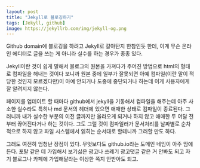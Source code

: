```yaml
---
layout: post
title: "Jekyll로 블로깅하기"
tags: [Jekyll, github]
image: https://jekyllrb.com/img/jekyll-og.png
---
```


Github domain에 블로깅을 하려고 Jekyll로 갈아탄지 한참인듯 한데, 이게 무슨 온라인 에디터로 글을 쓰는 게 아니라 실수를 하는 경우가 종종 있다.

Jekyll이란 것이 쉽게 말해서 블로그의 원본을 가져다가 주어진 방법으로 html의 형태로 컴파일을 해내는 것이다 보니까 원본 중에 일부가 잘못되면 아예 컴파일(이란 말이 적당한 것인지 모르겠다만)이 아예 안되거나 도중에 중단되거나 하는데 이게 사용자에게 잘 알려지지 않는다. 

페이지를 업데이트 할 때마다 github에서 jekyll을 기동해서 컴파일을 해주는데 아주 사소한 실수라도 특히나 md 문서의 헤더에 있으면 애매한 상태로 컴파일이 종료된다. 그러니까 내가 실수한 부분의 이전 글까지만 올라오게 되거나 하지 않고 애매한 두 어달 전부터 끊어진다거나 하는 것이다. 그도 그럴 것이 컴파일러가 문서처리를 날짜별로 순차적으로 하지 않고 파일 시스템에서 읽히는 순서대로 할테니까 그러할 만도 하다. 

그래도 여전히 엄청난 장점이 있다. 무엇보다도 github.io라는 도메인 네임이 아주 맘에 든다. 포탈 같은 데 가입해서 보기싫은 광고나 쓰레기 광고댓글 같은 거 안봐도 되고 자기 블로그나 카페에 가입해달라는 이상한 쪽지 안받아도 되고. 

